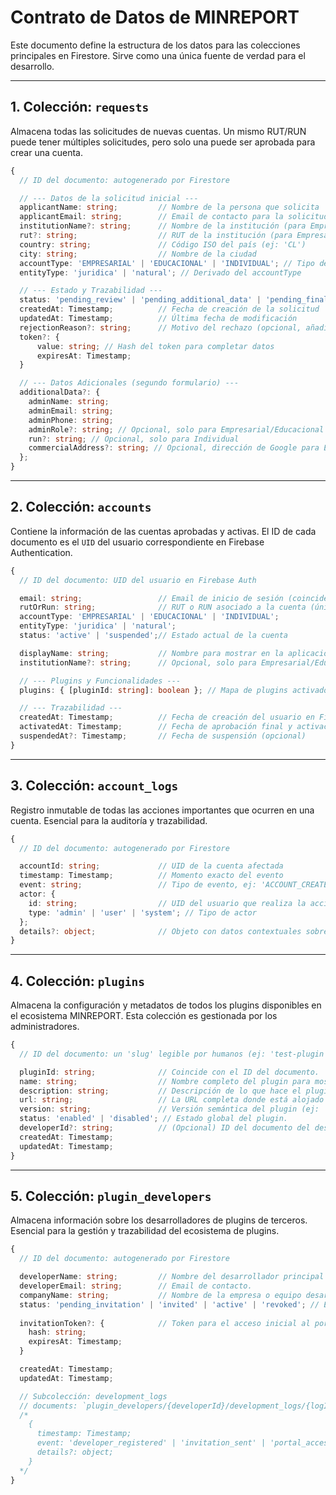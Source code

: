 # Contrato de Datos de MINREPORT

Este documento define la estructura de los datos para las colecciones principales en Firestore. Sirve como una única fuente de verdad para el desarrollo.

---

## 1. Colección: `requests`

Almacena todas las solicitudes de nuevas cuentas. Un mismo RUT/RUN puede tener múltiples solicitudes, pero solo una puede ser aprobada para crear una cuenta.

```typescript
{
  // ID del documento: autogenerado por Firestore

  // --- Datos de la solicitud inicial ---
  applicantName: string;         // Nombre de la persona que solicita
  applicantEmail: string;        // Email de contacto para la solicitud
  institutionName?: string;      // Nombre de la institución (para Empresarial/Educacional)
  rut?: string;                  // RUT de la institución (para Empresarial/Educacional)
  country: string;               // Código ISO del país (ej: 'CL')
  city: string;                  // Nombre de la ciudad
  accountType: 'EMPRESARIAL' | 'EDUCACIONAL' | 'INDIVIDUAL'; // Tipo de cuenta solicitada
  entityType: 'juridica' | 'natural'; // Derivado del accountType

  // --- Estado y Trazabilidad ---
  status: 'pending_review' | 'pending_additional_data' | 'pending_final_review' | 'rejected' | 'activated';
  createdAt: Timestamp;          // Fecha de creación de la solicitud
  updatedAt: Timestamp;          // Última fecha de modificación
  rejectionReason?: string;      // Motivo del rechazo (opcional, añadido por un admin)
  token?: {
      value: string; // Hash del token para completar datos
      expiresAt: Timestamp;
  }

  // --- Datos Adicionales (segundo formulario) ---
  additionalData?: {
    adminName: string;
    adminEmail: string;
    adminPhone: string;
    adminRole?: string; // Opcional, solo para Empresarial/Educacional
    run?: string; // Opcional, solo para Individual
    commercialAddress?: string; // Opcional, dirección de Google para Empresarial/Educacional
  };
}
```

---

## 2. Colección: `accounts`

Contiene la información de las cuentas aprobadas y activas. El ID de cada documento es el `UID` del usuario correspondiente en Firebase Authentication.

```typescript
{
  // ID del documento: UID del usuario en Firebase Auth

  email: string;                 // Email de inicio de sesión (coincide con Firebase Auth)
  rutOrRun: string;              // RUT o RUN asociado a la cuenta (único para cuentas activas)
  accountType: 'EMPRESARIAL' | 'EDUCACIONAL' | 'INDIVIDUAL';
  entityType: 'juridica' | 'natural';
  status: 'active' | 'suspended';// Estado actual de la cuenta

  displayName: string;           // Nombre para mostrar en la aplicación
  institutionName?: string;      // Opcional, solo para Empresarial/Educacional

  // --- Plugins y Funcionalidades ---
  plugins: { [pluginId: string]: boolean }; // Mapa de plugins activados/desactivados

  // --- Trazabilidad ---
  createdAt: Timestamp;          // Fecha de creación del usuario en Firebase Auth
  activatedAt: Timestamp;        // Fecha de aprobación final y activación de la cuenta
  suspendedAt?: Timestamp;       // Fecha de suspensión (opcional)
}
```

---

## 3. Colección: `account_logs`

Registro inmutable de todas las acciones importantes que ocurren en una cuenta. Esencial para la auditoría y trazabilidad.

```typescript
{
  // ID del documento: autogenerado por Firestore

  accountId: string;             // UID de la cuenta afectada
  timestamp: Timestamp;          // Momento exacto del evento
  event: string;                 // Tipo de evento, ej: 'ACCOUNT_CREATED', 'PLUGIN_ACTIVATED', 'ACCOUNT_SUSPENDED'
  actor: {
    id: string;                  // UID del usuario que realiza la acción (puede ser un admin o el propio usuario)
    type: 'admin' | 'user' | 'system'; // Tipo de actor
  };
  details?: object;              // Objeto con datos contextuales sobre el evento (ej: { pluginId: '...' })
}
```

---

## 4. Colección: `plugins`

Almacena la configuración y metadatos de todos los plugins disponibles en el ecosistema MINREPORT. Esta colección es gestionada por los administradores.

```typescript
{
  // ID del documento: un 'slug' legible por humanos (ej: 'test-plugin', 'georeport-pro')

  pluginId: string;              // Coincide con el ID del documento.
  name: string;                  // Nombre completo del plugin para mostrar en la UI (ej: 'Plugin de Prueba').
  description: string;           // Descripción de lo que hace el plugin.
  url: string;                   // La URL completa donde está alojado el plugin.
  version: string;               // Versión semántica del plugin (ej: '1.0.0').
  status: 'enabled' | 'disabled'; // Estado global del plugin.
  developerId?: string;          // (Opcional) ID del documento del desarrollador que creó este plugin.
  createdAt: Timestamp;
  updatedAt: Timestamp;
}
```

---

## 5. Colección: `plugin_developers`

Almacena información sobre los desarrolladores de plugins de terceros. Esencial para la gestión y trazabilidad del ecosistema de plugins.

```typescript
{
  // ID del documento: autogenerado por Firestore

  developerName: string;         // Nombre del desarrollador principal o de contacto.
  developerEmail: string;        // Email de contacto.
  companyName: string;           // Nombre de la empresa o equipo desarrollador.
  status: 'pending_invitation' | 'invited' | 'active' | 'revoked'; // Estado del desarrollador.
  
  invitationToken?: {            // Token para el acceso inicial al portal de desarrollador.
    hash: string;
    expiresAt: Timestamp;
  }

  createdAt: Timestamp;
  updatedAt: Timestamp;

  // Subcolección: development_logs
  // documents: `plugin_developers/{developerId}/development_logs/{logId}`
  /*
    {
      timestamp: Timestamp;
      event: 'developer_registered' | 'invitation_sent' | 'portal_accessed';
      details?: object;
    }
  */
}
```